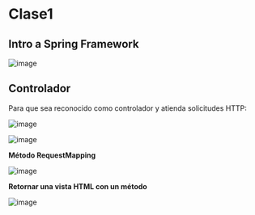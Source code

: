 # Clase1

## Intro a Spring Framework

![image](https://github.com/SergioABS-GTICS/Clase1/assets/154263057/c390de42-f73c-411c-a846-2517bd72adf0)

## Controlador

Para que sea reconocido como controlador y atienda solicitudes HTTP:

![image](https://github.com/SergioABS-GTICS/Clase1/assets/154263057/e3a10c19-26a6-41a8-943f-c36d15407c5c)

![image](https://github.com/SergioABS-GTICS/Clase1/assets/154263057/c1cec4b9-2680-400f-a019-23ddc9894ea4)

**Método RequestMapping**

![image](https://github.com/SergioABS-GTICS/Clase1/assets/154263057/5aff3bc4-256d-4efb-836b-6df582669f4c)

**Retornar una vista HTML con un método**

![image](https://github.com/SergioABS-GTICS/Clase1/assets/154263057/e4d91b51-6da5-4b2a-8817-d11ec609e13d)
